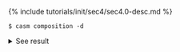 {% include tutorials/init/sec4/sec4.0-desc.md %}
```
$ casm composition -d
```
<details><summary markdown="span">See result</summary>

```
$ casm composition -d

~~~ Error loading casm libraries ~~~
find_executable('ccasm'): None
Could not find 'ccasm' executable. CASM is not installed on your PATH.
Install CASM if it is not installed, or update your PATH, or set LIBCASM to the location of libcasm.

Could not find libcasm. Please check your installation.
```
</details>
<br>
